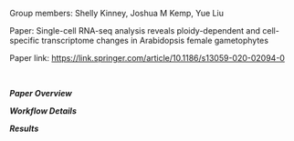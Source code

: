 Group members: Shelly Kinney, Joshua M Kemp, Yue Liu

Paper: Single-cell RNA-seq analysis reveals ploidy-dependent and cell-specific transcriptome changes in Arabidopsis female gametophytes

Paper link: https://link.springer.com/article/10.1186/s13059-020-02094-0 

&nbsp;

***Paper Overview***


***Workflow Details***



***Results***


